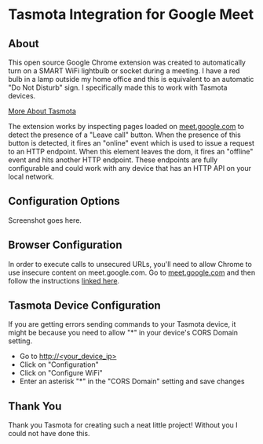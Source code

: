 # Tasmota Integration for Google Meet

## About

This open source Google Chrome extension was created to automatically turn on a SMART WiFi lightbulb or socket during a meeting. I have a red bulb in a lamp outside my home office and this is equivalent to an automatic "Do Not Disturb" sign. I specifically made this to work with Tasmota devices.

[More About Tasmota](https://tasmota.github.io/docs/About/)

The extension works by inspecting pages loaded on [meet.google.com](https://meet.google.com) to detect the presence of a "Leave call" button. When the presence of this button is detected, it fires an "online" event which is used to issue a request to an HTTP endpoint. When this element leaves the dom, it fires an "offline" event and hits another HTTP endpoint. These endpoints are fully configurable
and could work with any device that has an HTTP API on your local network.

## Configuration Options

Screenshot goes here.

## Browser Configuration

In order to execute calls to unsecured URLs, you'll need to allow Chrome to use insecure content on meet.google.com. Go to [meet.google.com](https://meet.google.com) and then follow the instructions [linked here](https://stackoverflow.com/questions/18321032/how-to-get-chrome-to-allow-mixed-content).

## Tasmota Device Configuration

If you are getting errors sending commands to your Tasmota device, it might be because you need to allow "*" in your device's CORS Domain setting.

- Go to [http://<your_device_ip>](http://<your_device_ip>)
- Click on "Configuration"
- Click on "Configure WiFi"
- Enter an asterisk "*" in the "CORS Domain" setting and save changes

## Thank You

Thank you Tasmota for creating such a neat little project! Without you I could not have done this.